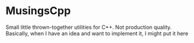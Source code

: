 # MusingsCpp
Small little thrown-together utilities for C++. Not production quality. Basically, when I have an idea and want to implement it, I might put it here
